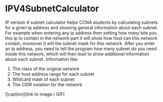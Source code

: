 # IPV4SubnetCalculator
IP version 4 subnet calculator helps CCNA students by calculating subnets for a given ip address and showing general information about each subnet.
For example when entering any ip address then setting how many bits you this ip to contain in the network part it will show how host can this network contain, moreover it will the
subnet mask for this network.
After you enter an ip address, you need to tell the program how many subnet do you need inside this network, which will then lead to show additional information about each subnet.
Information like:
1. The class of the original network
2. The host address range for each subnet 
3. Wildcard mask of each subnet 
4. The CIDR notation for the network 

![caption](link to image / GIF)
